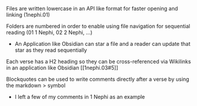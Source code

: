 Files are written lowercase in an API like format for faster opening and linking (1nephi.01)

Folders are numbered in order to enable using file navigation for sequential reading (01 1 Nephi, 02 2 Nephi, ...)
- An Application like Obsidian can star a file and a reader can update that star as they read sequentially

Each verse has a H2 heading so they can be cross-referenced via Wikilinks in an application like Obsidian [[1nephi.03#5]]

Blockquotes can be used to write comments directly after a verse by using the markdown > symbol  
- I left a few of my comments in 1 Nephi as an example 
